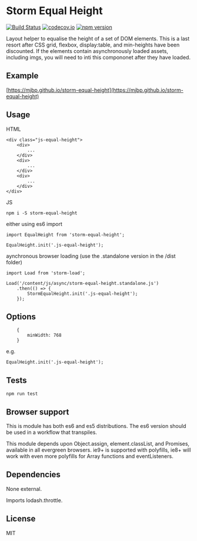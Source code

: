 # Storm Equal Height

[![Build Status](https://travis-ci.org/mjbp/storm-equal-height.svg?branch=master)](https://travis-ci.org/mjbp/storm-equal-height)
[![codecov.io](http://codecov.io/github/mjbp/storm-equal-height/coverage.svg?branch=master)](http://codecov.io/github/mjbp/storm-equal-height?branch=master)
[![npm version](https://badge.fury.io/js/storm-equal-height.svg)](https://badge.fury.io/js/storm-equal-height)

Layout helper to equalise the height of a set of DOM elements. This is a last resort after CSS grid, flexbox, display:table, and min-heights have been discounted. If the elements contain asynchronously loaded assets, including imgs, you will need to inti this compononet after they have loaded.

## Example
[https://mjbp.github.io/storm-equal-height](https://mjbp.github.io/storm-equal-height)

## Usage
HTML
```
<div class="js-equal-height">
    <div>
        ...
    </div>
    <div>
        ...
    </div>
    <div>
        ...
    </div>
</div>
```

JS
```
npm i -S storm-equal-height
```
either using es6 import
```
import EqualHeight from 'storm-equal-height';

EqualHeight.init('.js-equal-height');
```
aynchronous browser loading (use the .standalone version in the /dist folder)
```
import Load from 'storm-load';

Load('/content/js/async/storm-equal-height.standalone.js')
    .then(() => {
        StormEqualHeight.init('.js-equal-height');
    });
```


## Options
```
    {
        minWidth: 768 
    }
```

e.g.
```
EqualHeight.init('.js-equal-height');
```

## Tests
```
npm run test
```

## Browser support
This is module has both es6 and es5 distributions. The es6 version should be used in a workflow that transpiles.

This module depends upon Object.assign, element.classList, and Promises, available in all evergreen browsers. ie9+ is supported with polyfills, ie8+ will work with even more polyfills for Array functions and eventListeners.

## Dependencies
None external.

Imports lodash.throttle.

## License
MIT
